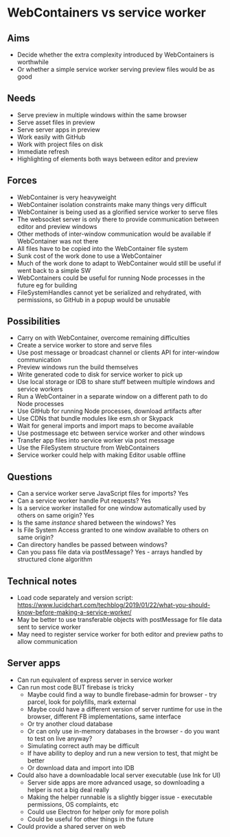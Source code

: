 WebContainers vs service worker
===============================

Aims
----

- Decide whether the extra complexity introduced by WebContainers is worthwhile
- Or whether a simple service worker serving preview files would be as good

Needs
-----

- Serve preview in multiple windows within the same browser
- Serve asset files in preview
- Serve server apps in preview
- Work easily with GitHub
- Work with project files on disk
- Immediate refresh
- Highlighting of elements both ways between editor and preview

Forces
------

- WebContainer is very heavyweight
- WebContainer isolation constraints make many things very difficult
- WebContainer is being used as a glorified service worker to serve files
- The websocket server is only there to provide communication between editor and preview windows
- Other methods of inter-window communication would be available if WebContainer was not there
- All files have to be copied into the WebContainer file system
- Sunk cost of the work done to use a WebContainer
- Much of the work done to adapt to WebContainer would still be useful if went back to a simple SW
- WebContainers could be useful for running Node processes in the future  eg for building
- FileSystemHandles cannot yet be serialized and rehydrated, with permissions, so GitHub in a popup would be unusable 

Possibilities
-------------

- Carry on with WebContainer, overcome remaining difficulties
- Create a service worker to store and serve files
- Use post message or broadcast channel or clients API for inter-window communication
- Preview windows run the build themselves
- Write generated code to disk for service worker to pick up
- Use local storage or IDB to share stuff between multiple windows and service workers
- Run a WebContainer in a separate window on a different path to do Node processes
- Use GitHub for running Node processes, download artifacts after
- Use CDNs that bundle modules like esm.sh or Skypack
- Wait for general imports and import maps to become available
- Use postmessage etc between service worker and other windows
- Transfer app files into service worker via post message
- Use the FileSystem structure from WebContainers
- Service worker could help with making Editor usable offline

Questions
---------

- Can a service worker serve JavaScript files for imports? Yes
- Can a service worker handle Put requests? Yes
- Is a service worker installed for one window automatically used by others on same origin? Yes
- Is the same _instance_ shared between the windows? Yes
- Is File System Access granted to one window available to others on same origin?
- Can directory handles be passed between windows?
- Can you pass file data via postMessage? Yes - arrays handled by structured clone algorithm

Technical notes
---------------

- Load code separately and version script: https://www.lucidchart.com/techblog/2019/01/22/what-you-should-know-before-making-a-service-worker/
- May be better to use transferable objects with postMessage for file data sent to service worker
- May need to register service worker for both editor and preview paths to allow communication

Server apps
-----------

- Can run equivalent of express server in service worker
- Can run most code BUT firebase is tricky
  - Maybe could find a way to bundle firebase-admin for browser - try parcel, look for polyfills, mark external
  - Maybe could have a different version of server runtime for use in the browser, different FB implementations, same interface
  - Or try another cloud database
  - Or can only use in-memory databases in the browser - do you want to test on live anyway?
  - Simulating correct auth may be difficult
  - If have ability to deploy and run a new version to test, that might be better
  - Or download data and import into IDB
- Could also have a downloadable local server executable (use Ink for UI)
  - Server side apps are more advanced usage, so downloading a helper is not a big deal really
  - Making the helper runnable is a slightly bigger issue - executable permissions, OS complaints, etc
  - Could use Electron for helper only for more polish
  - Could be useful for other things in the future
- Could provide a shared server on web